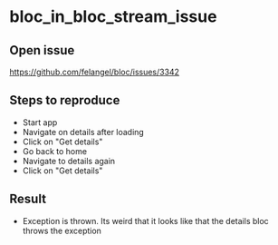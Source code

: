 # bloc_in_bloc_stream_issue

## Open issue

<https://github.com/felangel/bloc/issues/3342>

## Steps to reproduce

- Start app
- Navigate on details after loading
- Click on "Get details"
- Go back to home
- Navigate to details again
- Click on "Get details"

## Result

- Exception is thrown. Its weird that it looks like that the details bloc throws the exception
